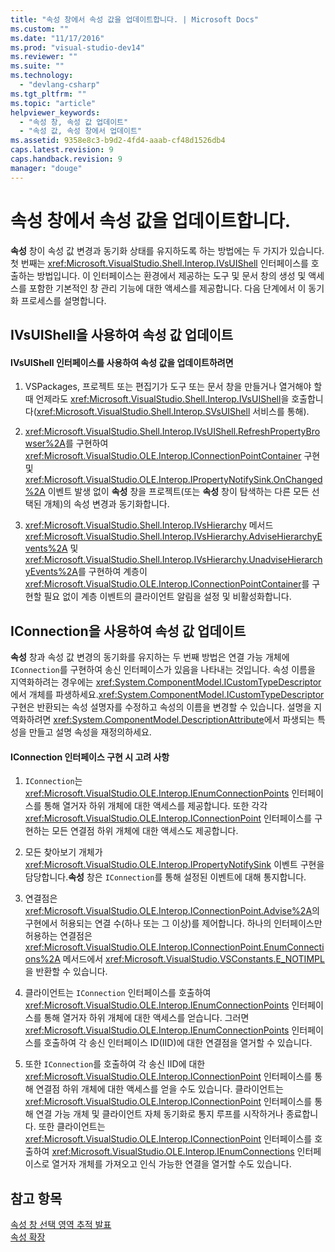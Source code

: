 ```yaml
---
title: "속성 창에서 속성 값을 업데이트합니다. | Microsoft Docs"
ms.custom: ""
ms.date: "11/17/2016"
ms.prod: "visual-studio-dev14"
ms.reviewer: ""
ms.suite: ""
ms.technology: 
  - "devlang-csharp"
ms.tgt_pltfrm: ""
ms.topic: "article"
helpviewer_keywords: 
  - "속성 창, 속성 값 업데이트"
  - "속성 값, 속성 창에서 업데이트"
ms.assetid: 9358e8c3-b9d2-4fd4-aaab-cf48d1526db4
caps.latest.revision: 9
caps.handback.revision: 9
manager: "douge"
---
```

# 속성 창에서 속성 값을 업데이트합니다.
**속성** 창이 속성 값 변경과 동기화 상태를 유지하도록 하는 방법에는 두 가지가 있습니다. 첫 번째는 <xref:Microsoft.VisualStudio.Shell.Interop.IVsUIShell> 인터페이스를 호출하는 방법입니다. 이 인터페이스는 환경에서 제공하는 도구 및 문서 창의 생성 및 액세스를 포함한 기본적인 창 관리 기능에 대한 액세스를 제공합니다. 다음 단계에서 이 동기화 프로세스를 설명합니다.  
  
## IVsUIShell을 사용하여 속성 값 업데이트  
  
#### IVsUIShell 인터페이스를 사용하여 속성 값을 업데이트하려면  
  
1.  VSPackages, 프로젝트 또는 편집기가 도구 또는 문서 창을 만들거나 열거해야 할 때 언제라도 <xref:Microsoft.VisualStudio.Shell.Interop.IVsUIShell>을 호출합니다\(<xref:Microsoft.VisualStudio.Shell.Interop.SVsUIShell> 서비스를 통해\).  
  
2.  <xref:Microsoft.VisualStudio.Shell.Interop.IVsUIShell.RefreshPropertyBrowser%2A>를 구현하여 <xref:Microsoft.VisualStudio.OLE.Interop.IConnectionPointContainer> 구현 및 <xref:Microsoft.VisualStudio.OLE.Interop.IPropertyNotifySink.OnChanged%2A> 이벤트 발생 없이 **속성** 창을 프로젝트\(또는 **속성** 창이 탐색하는 다른 모든 선택된 개체\)의 속성 변경과 동기화합니다.  
  
3.  <xref:Microsoft.VisualStudio.Shell.Interop.IVsHierarchy> 메서드 <xref:Microsoft.VisualStudio.Shell.Interop.IVsHierarchy.AdviseHierarchyEvents%2A> 및 <xref:Microsoft.VisualStudio.Shell.Interop.IVsHierarchy.UnadviseHierarchyEvents%2A>를 구현하여 계층이 <xref:Microsoft.VisualStudio.OLE.Interop.IConnectionPointContainer>를 구현할 필요 없이 계층  이벤트의 클라이언트 알림을 설정 및 비활성화합니다.  
  
## IConnection을 사용하여 속성 값 업데이트  
 **속성** 창과 속성 값 변경의 동기화를 유지하는 두 번째 방법은 연결 가능 개체에 `IConnection`를 구현하여 송신 인터페이스가 있음을 나타내는 것입니다. 속성 이름을 지역화하려는 경우에는 <xref:System.ComponentModel.ICustomTypeDescriptor>에서 개체를 파생하세요.<xref:System.ComponentModel.ICustomTypeDescriptor> 구현은 반환되는 속성 설명자를 수정하고 속성의 이름을 변경할 수 있습니다. 설명을 지역화하려면 <xref:System.ComponentModel.DescriptionAttribute>에서 파생되는 특성을 만들고 설명 속성을 재정의하세요.  
  
#### IConnection 인터페이스 구현 시 고려 사항  
  
1.  `IConnection`는 <xref:Microsoft.VisualStudio.OLE.Interop.IEnumConnectionPoints> 인터페이스를 통해 열거자 하위 개체에 대한 액세스를 제공합니다. 또한 각각 <xref:Microsoft.VisualStudio.OLE.Interop.IConnectionPoint> 인터페이스를 구현하는 모든 연결점 하위 개체에 대한 액세스도 제공합니다.  
  
2.  모든 찾아보기 개체가 <xref:Microsoft.VisualStudio.OLE.Interop.IPropertyNotifySink> 이벤트 구현을 담당합니다.**속성** 창은 `IConnection`를 통해 설정된 이벤트에 대해 통지합니다.  
  
3.  연결점은 <xref:Microsoft.VisualStudio.OLE.Interop.IConnectionPoint.Advise%2A>의 구현에서 허용되는 연결 수\(하나 또는 그 이상\)를 제어합니다. 하나의 인터페이스만 허용하는 연결점은 <xref:Microsoft.VisualStudio.OLE.Interop.IConnectionPoint.EnumConnections%2A> 메서드에서 <xref:Microsoft.VisualStudio.VSConstants.E_NOTIMPL>을 반환할 수 있습니다.  
  
4.  클라이언트는 `IConnection` 인터페이스를 호출하여 <xref:Microsoft.VisualStudio.OLE.Interop.IEnumConnectionPoints> 인터페이스를 통해 열거자 하위 개체에 대한 액세스를 얻습니다. 그러면 <xref:Microsoft.VisualStudio.OLE.Interop.IEnumConnectionPoints> 인터페이스를 호출하여 각 송신 인터페이스 ID\(IID\)에 대한 연결점을 열거할 수 있습니다.  
  
5.  또한 `IConnection`를 호출하여 각 송신 IID에 대한 <xref:Microsoft.VisualStudio.OLE.Interop.IConnectionPoint> 인터페이스를 통해 연결점 하위 개체에 대한 액세스를 얻을 수도 있습니다. 클라이언트는 <xref:Microsoft.VisualStudio.OLE.Interop.IConnectionPoint> 인터페이스를 통해 연결 가능 개체 및 클라이언트 자체 동기화로 통지 루프를 시작하거나 종료합니다. 또한 클라이언트는 <xref:Microsoft.VisualStudio.OLE.Interop.IConnectionPoint> 인터페이스를 호출하여 <xref:Microsoft.VisualStudio.OLE.Interop.IEnumConnections> 인터페이스로 열거자 개체를 가져오고 인식 가능한 연결을 열거할 수도 있습니다.  
  
## 참고 항목  
 [속성 창 선택 영역 추적 발표](../misc/announcing-property-window-selection-tracking.md)   
 [속성 확장](../Topic/Extending%20Properties.md)